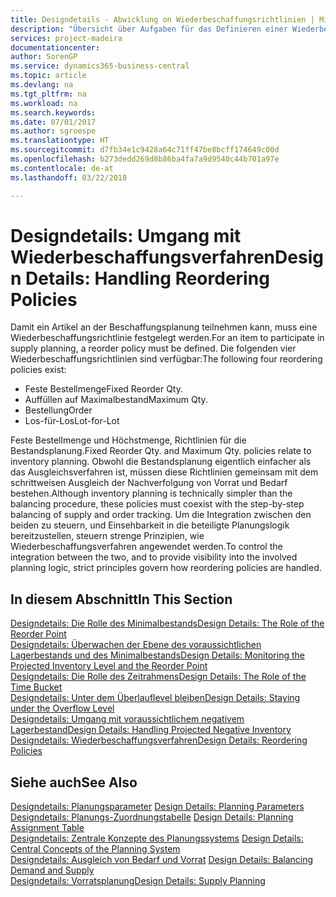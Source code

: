 ```yaml
---
title: Designdetails - Abwicklung on Wiederbeschaffungsrichtlinien | Microsoft Docs
description: "Übersicht über Aufgaben für das Definieren einer Wiederbestellungsrichtlinie in die Beschaffungsplanung."
services: project-madeira
documentationcenter: 
author: SorenGP
ms.service: dynamics365-business-central
ms.topic: article
ms.devlang: na
ms.tgt_pltfrm: na
ms.workload: na
ms.search.keywords: 
ms.date: 07/01/2017
ms.author: sgroespe
ms.translationtype: HT
ms.sourcegitcommit: d7fb34e1c9428a64c71ff47be8bcff174649c00d
ms.openlocfilehash: b273dedd269d8b86ba4fa7a9d9540c44b701a97e
ms.contentlocale: de-at
ms.lasthandoff: 03/22/2018

---
```

# <a name="design-details-handling-reordering-policies"></a><span data-ttu-id="fb92e-103">Designdetails: Umgang mit Wiederbeschaffungsverfahren</span><span class="sxs-lookup"><span data-stu-id="fb92e-103">Design Details: Handling Reordering Policies</span></span>
<span data-ttu-id="fb92e-104">Damit ein Artikel an der Beschaffungsplanung teilnehmen kann, muss eine Wiederbeschaffungsrichtlinie festgelegt werden.</span><span class="sxs-lookup"><span data-stu-id="fb92e-104">For an item to participate in supply planning, a reorder policy must be defined.</span></span> <span data-ttu-id="fb92e-105">Die folgenden vier Wiederbeschaffungsrichtlinien sind verfügbar:</span><span class="sxs-lookup"><span data-stu-id="fb92e-105">The following four reordering policies exist:</span></span>  
  
* <span data-ttu-id="fb92e-106">Feste Bestellmenge</span><span class="sxs-lookup"><span data-stu-id="fb92e-106">Fixed Reorder Qty.</span></span>  
* <span data-ttu-id="fb92e-107">Auffüllen auf Maximalbestand</span><span class="sxs-lookup"><span data-stu-id="fb92e-107">Maximum Qty.</span></span>  
* <span data-ttu-id="fb92e-108">Bestellung</span><span class="sxs-lookup"><span data-stu-id="fb92e-108">Order</span></span>  
* <span data-ttu-id="fb92e-109">Los-für-Los</span><span class="sxs-lookup"><span data-stu-id="fb92e-109">Lot-for-Lot</span></span>  
  
<span data-ttu-id="fb92e-110">Feste Bestellmenge und Höchstmenge, Richtlinien für die Bestandsplanung.</span><span class="sxs-lookup"><span data-stu-id="fb92e-110">Fixed Reorder Qty. and Maximum Qty. policies relate to inventory planning.</span></span> <span data-ttu-id="fb92e-111">Obwohl die Bestandsplanung eigentlich einfacher als das Ausgleichsverfahren ist, müssen diese Richtlinien gemeinsam mit dem schrittweisen Ausgleich der Nachverfolgung von Vorrat und Bedarf bestehen.</span><span class="sxs-lookup"><span data-stu-id="fb92e-111">Although inventory planning is technically simpler than the balancing procedure, these policies must coexist with the step-by-step balancing of supply and order tracking.</span></span> <span data-ttu-id="fb92e-112">Um die Integration zwischen den beiden zu steuern, und Einsehbarkeit in die beteiligte Planungslogik bereitzustellen, steuern strenge Prinzipien, wie Wiederbeschaffungsverfahren angewendet werden.</span><span class="sxs-lookup"><span data-stu-id="fb92e-112">To control the integration between the two, and to provide visibility into the involved planning logic, strict principles govern how reordering policies are handled.</span></span>  
  
## <a name="in-this-section"></a><span data-ttu-id="fb92e-113">In diesem Abschnitt</span><span class="sxs-lookup"><span data-stu-id="fb92e-113">In This Section</span></span>  
[<span data-ttu-id="fb92e-114">Designdetails: Die Rolle des Minimalbestands</span><span class="sxs-lookup"><span data-stu-id="fb92e-114">Design Details: The Role of the Reorder Point</span></span>](design-details-the-role-of-the-reorder-point.md)  
[<span data-ttu-id="fb92e-115">Designdetails: Überwachen der Ebene des voraussichtlichen Lagerbestands und des Minimalbestands</span><span class="sxs-lookup"><span data-stu-id="fb92e-115">Design Details: Monitoring the Projected Inventory Level and the Reorder Point</span></span>](design-details-monitoring-the-projected-inventory-level-and-the-reorder-point.md)  
[<span data-ttu-id="fb92e-116">Designdetails: Die Rolle des Zeitrahmens</span><span class="sxs-lookup"><span data-stu-id="fb92e-116">Design Details: The Role of the Time Bucket</span></span>](design-details-the-role-of-the-time-bucket.md)  
[<span data-ttu-id="fb92e-117">Designdetails: Unter dem Überlauflevel bleiben</span><span class="sxs-lookup"><span data-stu-id="fb92e-117">Design Details: Staying under the Overflow Level</span></span>](design-details-staying-under-the-overflow-level.md)  
[<span data-ttu-id="fb92e-118">Designdetails: Umgang mit voraussichtlichem negativem Lagerbestand</span><span class="sxs-lookup"><span data-stu-id="fb92e-118">Design Details: Handling Projected Negative Inventory</span></span>](design-details-handling-projected-negative-inventory.md)  
[<span data-ttu-id="fb92e-119">Designdetails: Wiederbeschaffungsverfahren</span><span class="sxs-lookup"><span data-stu-id="fb92e-119">Design Details: Reordering Policies</span></span>](design-details-reordering-policies.md)  
  
## <a name="see-also"></a><span data-ttu-id="fb92e-120">Siehe auch</span><span class="sxs-lookup"><span data-stu-id="fb92e-120">See Also</span></span>  
<span data-ttu-id="fb92e-121">[Designdetails: Planungsparameter](design-details-planning-parameters.md) </span><span class="sxs-lookup"><span data-stu-id="fb92e-121">[Design Details: Planning Parameters](design-details-planning-parameters.md) </span></span>  
<span data-ttu-id="fb92e-122">[Designdetails: Planungs-Zuordnungstabelle](design-details-planning-assignment-table.md) </span><span class="sxs-lookup"><span data-stu-id="fb92e-122">[Design Details: Planning Assignment Table](design-details-planning-assignment-table.md) </span></span>  
<span data-ttu-id="fb92e-123">[Designdetails: Zentrale Konzepte des Planungssystems](design-details-central-concepts-of-the-planning-system.md) </span><span class="sxs-lookup"><span data-stu-id="fb92e-123">[Design Details: Central Concepts of the Planning System](design-details-central-concepts-of-the-planning-system.md) </span></span>  
<span data-ttu-id="fb92e-124">[Designdetails: Ausgleich von Bedarf und Vorrat](design-details-balancing-demand-and-supply.md) </span><span class="sxs-lookup"><span data-stu-id="fb92e-124">[Design Details: Balancing Demand and Supply](design-details-balancing-demand-and-supply.md) </span></span>  
[<span data-ttu-id="fb92e-125">Designdetails: Vorratsplanung</span><span class="sxs-lookup"><span data-stu-id="fb92e-125">Design Details: Supply Planning</span></span>](design-details-supply-planning.md)
